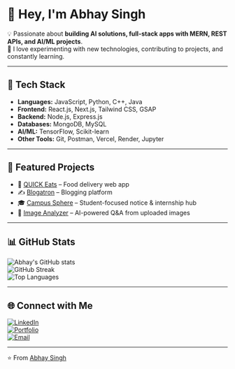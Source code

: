 # 👋 Hey, I'm Abhay Singh  

💡 Passionate about **building AI solutions, full-stack apps with MERN, REST APIs, and AI/ML projects**.  
🚀 I love experimenting with new technologies, contributing to projects, and constantly learning.  

---

## 🔧 Tech Stack
- **Languages:** JavaScript, Python, C++, Java  
- **Frontend:** React.js, Next.js, Tailwind CSS, GSAP  
- **Backend:** Node.js, Express.js  
- **Databases:** MongoDB, MySQL  
- **AI/ML:** TensorFlow, Scikit-learn  
- **Other Tools:** Git, Postman, Vercel, Render, Jupyter  

---

## 📌 Featured Projects
- 🍔 [QUICK Eats](#) – Food delivery web app  
- ✍️ [Blogatron](#) – Blogging platform  
- 🎓 [Campus Sphere](#) – Student-focused notice & internship hub  
- 🎨 [Image Analyzer](#) – AI-powered Q&A from uploaded images  

---

## 📊 GitHub Stats
![Abhay's GitHub stats](https://github-readme-stats.vercel.app/api?username=abhaysingh&show_icons=true&theme=radical)  
![GitHub Streak](https://streak-stats.demolab.com/?user=abhaysingh&theme=radical)  
![Top Languages](https://github-readme-stats.vercel.app/api/top-langs/?username=abhaysingh&layout=compact&theme=radical)  

---

## 🌐 Connect with Me
[![LinkedIn](https://img.shields.io/badge/LinkedIn-blue?logo=linkedin&logoColor=white)](https://linkedin.com/in/YOUR-LINK)  
[![Portfolio](https://img.shields.io/badge/Portfolio-000?logo=vercel&logoColor=white)](https://yourportfolio.com)  
[![Email](https://img.shields.io/badge/Email-D14836?logo=gmail&logoColor=white)](mailto:YOURMAIL@gmail.com)  

---

⭐️ From [Abhay Singh](https://github.com/abhaysingh)

